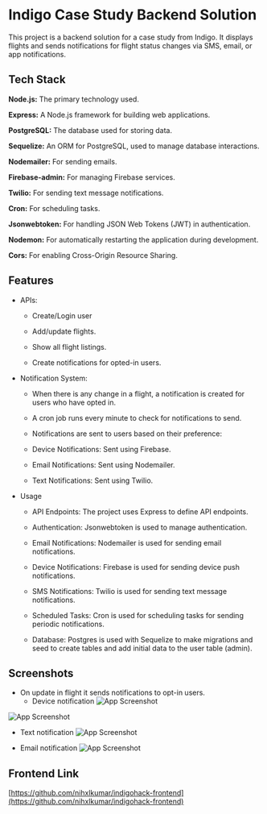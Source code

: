 
# Indigo Case Study Backend Solution

This project is a backend solution for a case study from Indigo. It displays flights and sends notifications for flight status changes via SMS, email, or app notifications.


## Tech Stack

**Node.js:** The primary technology used.

**Express:** A Node.js framework for building web applications.

**PostgreSQL:** The database used for storing data.

**Sequelize:** An ORM for PostgreSQL, used to manage database interactions.

**Nodemailer:** For sending emails.

**Firebase-admin:** For managing Firebase services.

**Twilio:** For sending text message notifications.

**Cron:** For scheduling tasks.

**Jsonwebtoken:** For handling JSON Web Tokens (JWT) in authentication.

**Nodemon:** For automatically restarting the application during development.

**Cors:** For enabling Cross-Origin Resource Sharing.


## Features

- APIs:

  - Create/Login user

  - Add/update flights.

  - Show all flight listings.

  - Create notifications for opted-in users.


- Notification System:
  - When there is any change in a flight, a notification is created for users who have opted in.

  - A cron job runs every minute to check for notifications to send.

  - Notifications are sent to users based on their preference:

  - Device Notifications: Sent using Firebase.
  
  - Email Notifications: Sent using Nodemailer.

  - Text Notifications: Sent using Twilio.


- Usage

  - API Endpoints: The project uses Express to define API endpoints.

  - Authentication: Jsonwebtoken is used to manage authentication.

  - Email Notifications: Nodemailer is used for sending email notifications.

  - Device Notifications: Firebase is used for sending device push notifications.

  - SMS Notifications: Twilio is used for sending text message notifications.

  - Scheduled Tasks: Cron is used for scheduling tasks for sending periodic notifications.

  - Database: Postgres is used with Sequelize to make migrations and seed to create tables and add initial data to the user table (admin).
## Screenshots

- On update in flight it sends notifications to opt-in users.
  - Device notification
![App Screenshot](https://github.com/user-attachments/assets/276a24b7-5d5a-4139-809d-6b685d483b61)

![App Screenshot](https://github.com/user-attachments/assets/0a4cf089-9a45-49c0-bdef-ba5158246af8)


  - Text notification
![App Screenshot](https://github.com/user-attachments/assets/acdaa54a-3811-40c3-9333-163c0e02ebb6)

  - Email notification
![App Screenshot](https://github.com/user-attachments/assets/05a70509-3171-4648-b166-af1516f171fa)






## Frontend Link

[https://github.com/nihxlkumar/indigohack-frontend](https://github.com/nihxlkumar/indigohack-frontend)

